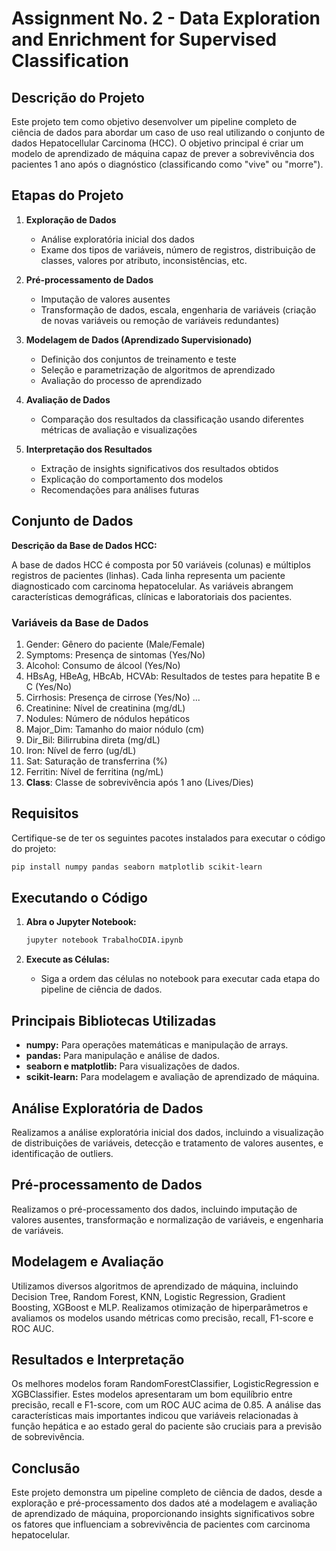 
# Assignment No. 2 - Data Exploration and Enrichment for Supervised Classification

## Descrição do Projeto
Este projeto tem como objetivo desenvolver um pipeline completo de ciência de dados para abordar um caso de uso real utilizando o conjunto de dados Hepatocellular Carcinoma (HCC). O objetivo principal é criar um modelo de aprendizado de máquina capaz de prever a sobrevivência dos pacientes 1 ano após o diagnóstico (classificando como "vive" ou "morre").

## Etapas do Projeto

1. **Exploração de Dados**
   - Análise exploratória inicial dos dados
   - Exame dos tipos de variáveis, número de registros, distribuição de classes, valores por atributo, inconsistências, etc.

2. **Pré-processamento de Dados**
   - Imputação de valores ausentes
   - Transformação de dados, escala, engenharia de variáveis (criação de novas variáveis ou remoção de variáveis redundantes)

3. **Modelagem de Dados (Aprendizado Supervisionado)**
   - Definição dos conjuntos de treinamento e teste
   - Seleção e parametrização de algoritmos de aprendizado
   - Avaliação do processo de aprendizado

4. **Avaliação de Dados**
   - Comparação dos resultados da classificação usando diferentes métricas de avaliação e visualizações

5. **Interpretação dos Resultados**
   - Extração de insights significativos dos resultados obtidos
   - Explicação do comportamento dos modelos
   - Recomendações para análises futuras

## Conjunto de Dados

**Descrição da Base de Dados HCC:**

A base de dados HCC é composta por 50 variáveis (colunas) e múltiplos registros de pacientes (linhas). Cada linha representa um paciente diagnosticado com carcinoma hepatocelular. As variáveis abrangem características demográficas, clínicas e laboratoriais dos pacientes.

### Variáveis da Base de Dados

1. Gender: Gênero do paciente (Male/Female)
2. Symptoms: Presença de sintomas (Yes/No)
3. Alcohol: Consumo de álcool (Yes/No)
4. HBsAg, HBeAg, HBcAb, HCVAb: Resultados de testes para hepatite B e C (Yes/No)
5. Cirrhosis: Presença de cirrose (Yes/No)
...
37. Creatinine: Nível de creatinina (mg/dL)
38. Nodules: Número de nódulos hepáticos
39. Major_Dim: Tamanho do maior nódulo (cm)
40. Dir_Bil: Bilirrubina direta (mg/dL)
41. Iron: Nível de ferro (ug/dL)
42. Sat: Saturação de transferrina (%)
43. Ferritin: Nível de ferritina (ng/mL)
44. **Class**: Classe de sobrevivência após 1 ano (Lives/Dies)

## Requisitos

Certifique-se de ter os seguintes pacotes instalados para executar o código do projeto:

```bash
pip install numpy pandas seaborn matplotlib scikit-learn
```

## Executando o Código



1. **Abra o Jupyter Notebook:**
   ```bash
   jupyter notebook TrabalhoCDIA.ipynb
   ```

2. **Execute as Células:**
   - Siga a ordem das células no notebook para executar cada etapa do pipeline de ciência de dados.

## Principais Bibliotecas Utilizadas

- **numpy:** Para operações matemáticas e manipulação de arrays.
- **pandas:** Para manipulação e análise de dados.
- **seaborn e matplotlib:** Para visualizações de dados.
- **scikit-learn:** Para modelagem e avaliação de aprendizado de máquina.

## Análise Exploratória de Dados

Realizamos a análise exploratória inicial dos dados, incluindo a visualização de distribuições de variáveis, detecção e tratamento de valores ausentes, e identificação de outliers.

## Pré-processamento de Dados

Realizamos o pré-processamento dos dados, incluindo imputação de valores ausentes, transformação e normalização de variáveis, e engenharia de variáveis.

## Modelagem e Avaliação

Utilizamos diversos algoritmos de aprendizado de máquina, incluindo Decision Tree, Random Forest, KNN, Logistic Regression, Gradient Boosting, XGBoost e MLP. Realizamos otimização de hiperparâmetros e avaliamos os modelos usando métricas como precisão, recall, F1-score e ROC AUC.

## Resultados e Interpretação

Os melhores modelos foram RandomForestClassifier, LogisticRegression e XGBClassifier. Estes modelos apresentaram um bom equilíbrio entre precisão, recall e F1-score, com um ROC AUC acima de 0.85. A análise das características mais importantes indicou que variáveis relacionadas à função hepática e ao estado geral do paciente são cruciais para a previsão de sobrevivência.

## Conclusão

Este projeto demonstra um pipeline completo de ciência de dados, desde a exploração e pré-processamento dos dados até a modelagem e avaliação de aprendizado de máquina, proporcionando insights significativos sobre os fatores que influenciam a sobrevivência de pacientes com carcinoma hepatocelular.


